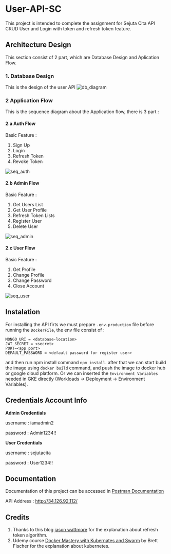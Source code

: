 # User-API-SC
This project is intended to complete the assignment for Sejuta Cita API CRUD User and Login with token and refresh token feature.

## Architecture Design
This section consist of 2 part, which are Database Design and Aplication Flow.
### __1. Database Design__
This is the design of the user API
![db_diagram](https://ik.imagekit.io/payp7gr62rv/db_design_user_sejuta_cita_9iduZQjWH.PNG)

### __2 Application Flow__
This is the sequence diagram about the Application flow, there is 3 part :

#### __2.a Auth Flow__
Basic Feature : 
1. Sign Up
2. Login
3. Refresh Token
4. Revoke Token

![seq_auth](https://ik.imagekit.io/payp7gr62rv/Sequence_diagram_-ol1xYijbl-O.png)
#### __2.b Admin Flow__

Basic Feature : 
1. Get Users List
2. Get User Profile
3. Refresh Token Lists
4. Register User
5. Delete User

![seq_admin](https://ik.imagekit.io/payp7gr62rv/Admin_Flow_TqqmoToESSzn.png)
#### __2.c User Flow__
Basic Feature : 
1. Get Profile
2. Change Profile
3. Change Password
4. Close Account

![seq_user](https://ik.imagekit.io/payp7gr62rv/User_Flow_y9ArYxltJzep.png)

## Instalation

For installing the API firts we must prepare `.env.production` file before running the `DockerFile`, the env file consist of :
```
MONGO_URI = <database-location>
JWT_SECRET = <secret>
PORT=<app port>
DEFAULT_PASSWORD = <default password for register user>
```
and then run npm install command `npm install`. after that we can start build the image using `docker build` command, and push the image to docker hub or google cloud platform. Or we can inserted the `Environment Variables` needed in GKE directly (Workloads -> Deployment -> Environment Variables).

## Credentials Account Info

__Admin Credentials__ 

username : iamadmin2

password : Admin1234!!

__User Credentials__

username : sejutacita

password : User1234!!



## Documentation
Documentation of this project can be accessed in [Postman Documentation](https://documenter.getpostman.com/view/15024355/TzkyP1Yb)

API Address : http://34.126.92.112/
## Credits
1. Thanks to this blog [jason wattmore](https://jasonwatmore.com/post/2020/06/17/nodejs-mongodb-api-jwt-authentication-with-refresh-tokens) for the explanation about refresh token algorithm.
2. Udemy course [Docker Mastery with Kubernates and Swarm](https://www.udemy.com/share/101WlG2@PW5jfVpcS1EIckRAAmJnfQ==/) by Brett Fischer for the explanation about kubernetes.